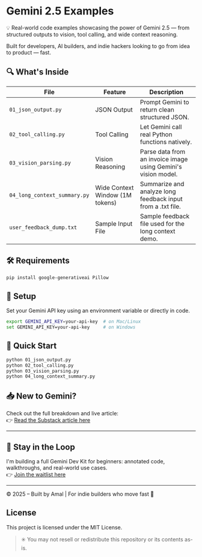 # Gemini 2.5 Examples

💡 Real-world code examples showcasing the power of Gemini 2.5 — from structured outputs to vision, tool calling, and wide context reasoning.

Built for developers, AI builders, and indie hackers looking to go from idea to product — fast.

## 🔍 What's Inside

| File                        | Feature                    | Description                                                  |
|-----------------------------|-----------------------------|--------------------------------------------------------------|
| `01_json_output.py`        | JSON Output                 | Prompt Gemini to return clean structured JSON.               |
| `02_tool_calling.py`       | Tool Calling                | Let Gemini call real Python functions natively.              |
| `03_vision_parsing.py`     | Vision Reasoning            | Parse data from an invoice image using Gemini's vision model.|
| `04_long_context_summary.py`| Wide Context Window (1M tokens) | Summarize and analyze long feedback input from a .txt file.   |
| `user_feedback_dump.txt`   | Sample Input File           | Sample feedback file used for the long context demo.         |

## 🛠 Requirements

```bash
pip install google-generativeai Pillow
```

## 🔐 Setup

Set your Gemini API key using an environment variable or directly in code.

```bash
export GEMINI_API_KEY=your-api-key  # on Mac/Linux
set GEMINI_API_KEY=your-api-key     # on Windows
```

## 🚀 Quick Start

```bash
python 01_json_output.py
python 02_tool_calling.py
python 03_vision_parsing.py
python 04_long_context_summary.py
```

## 📥 New to Gemini?

Check out the full breakdown and live article:  
👉 [Read the Substack article here](https://decryptai.substack.com/p/gemini-25-is-quietly-insane)

---

## 🙌 Stay in the Loop

I'm building a full Gemini Dev Kit for beginners: annotated code, walkthroughs, and real-world use cases.  
👉 [Join the waitlist here]((https://amaln.gumroad.com/l/edgekit-dev-kit))

---

© 2025 – Built by Amal | For indie builders who move fast 🚀

## License

This project is licensed under the MIT License.

> ✳️ You may not resell or redistribute this repository or its contents as-is.

